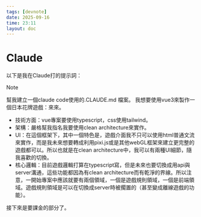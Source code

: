 ```yaml
---
tags: [devnote]
date: 2025-09-16
time: 23:11
layout: doc
---
```


# Claude

<DocDate :date="$frontmatter.date" />

以下是我在Claude打的提示詞：

> [!NOTE]
> 幫我建立一個claude code使用的.CLAUDE.md 檔案。 我想要使用vue3來製作一個日本花牌遊戲：來來。 
> - 技術方面：vue專案要使用typescript，css使用tailwind。 
> - 架構：嚴格幫我指名我要使用clean architecture來實作。 
> - UI：在這個框架下，其中一個特色是，遊戲介面我不只可以使用html普通文流來實作，而是我未來想要轉成利用pixi.js或是其他webGL框架來建立更完整的遊戲都可以。所以也就是在clean architecture中，我可以有兩種UI細節，隨我喜歡的切換。 
> - 核心邏輯：目前遊戲邏輯打算在typescript寫，但是未來也要切換成用api與server溝通，這些功能都因為有clean architecture而有乾淨的界線。所以注意，一開始專案中應該就要有兩個領域，一個是遊戲規則領域，一個是前端領域。遊戲規則領域是可以在切換成server時被擱置的（甚至變成離線遊戲的功能）。

接下來是要課金的部分了。